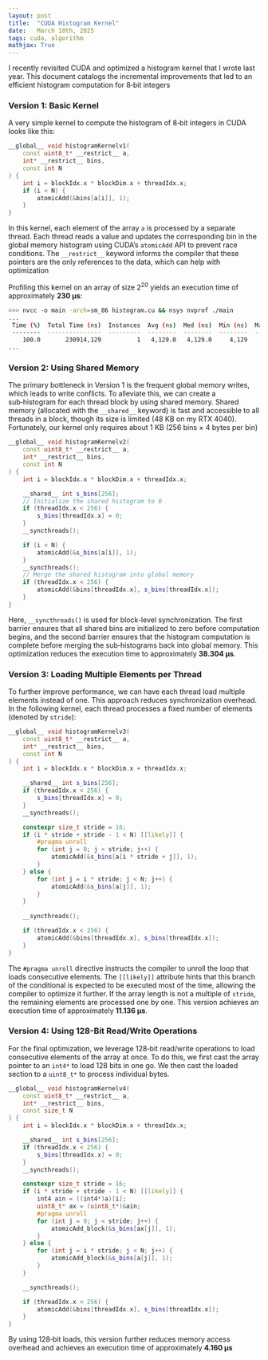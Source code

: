 ```yaml
---
layout: post
title:  "CUDA Histogram Kernel"
date:   March 18th, 2025
tags: cuda, algorithm
mathjax: True
---
```


I recently revisited CUDA and optimized a histogram kernel that I wrote last year. This document catalogs the incremental improvements that led to an efficient histogram computation for 8‑bit integers

### Version 1: Basic Kernel

A very simple kernel to compute the histogram of 8‑bit integers in CUDA looks like this:

```cpp
__global__ void histogramKernelv1(
    const uint8_t* __restrict__ a,
    int* __restrict__ bins,
    const int N
) {
    int i = blockIdx.x * blockDim.x + threadIdx.x;
    if (i < N) {
        atomicAdd(&bins[a[i]], 1);
    }
}
```

In this kernel, each element of the array `a` is processed by a separate thread. Each thread reads a value and updates the corresponding bin in the global memory histogram using CUDA’s `atomicAdd` API to prevent race conditions. The `__restrict__` keyword informs the compiler that these pointers are the only references to the data, which can help with optimization

Profiling this kernel on an array of size $2^{20}$ yields an execution time of approximately **230 µs**:

```bash
>>> nvcc -o main -arch=sm_86 histogram.cu && nsys nvprof ./main
...
 Time (%)  Total Time (ns)  Instances  Avg (ns)  Med (ns)  Min (ns)  Max (ns)
 --------  ---------------  ---------  --------  --------  --------  --------
    100.0       230914,129          1   4,129.0   4,129.0     4,129     4,129 
...
```

### Version 2: Using Shared Memory

The primary bottleneck in Version 1 is the frequent global memory writes, which leads to write conflicts. To alleviate this, we can create a sub‑histogram for each thread block by using shared memory. Shared memory (allocated with the `__shared__` keyword) is fast and accessible to all threads in a block, though its size is limited (48 KB on my RTX 4040). Fortunately, our kernel only requires about 1 KB (256 bins × 4 bytes per bin)

```cpp
__global__ void histogramKernelv2(
    const uint8_t* __restrict__ a,
    int* __restrict__ bins,
    const int N
) {
    int i = blockIdx.x * blockDim.x + threadIdx.x;

    __shared__ int s_bins[256];
    // Initialize the shared histogram to 0
    if (threadIdx.x < 256) {
        s_bins[threadIdx.x] = 0;
    }
    __syncthreads();

    if (i < N) {
        atomicAdd(&s_bins[a[i]], 1);
    }
    __syncthreads();
    // Merge the shared histogram into global memory
    if (threadIdx.x < 256) {
        atomicAdd(&bins[threadIdx.x], s_bins[threadIdx.x]);
    }
}
```

Here, `__syncthreads()` is used for block-level synchronization. The first barrier ensures that all shared bins are initialized to zero before computation begins, and the second barrier ensures that the histogram computation is complete before merging the sub‑histograms back into global memory. This optimization reduces the execution time to approximately **38.304 µs**.

### Version 3: Loading Multiple Elements per Thread

To further improve performance, we can have each thread load multiple elements instead of one. This approach reduces synchronization overhead. In the following kernel, each thread processes a fixed number of elements (denoted by `stride`):

```cpp
__global__ void histogramKernelv3(
    const uint8_t* __restrict__ a,
    int* __restrict__ bins,
    const int N
) {
    int i = blockIdx.x * blockDim.x + threadIdx.x;

    __shared__ int s_bins[256];
    if (threadIdx.x < 256) {
        s_bins[threadIdx.x] = 0;
    }
    __syncthreads();

    constexpr size_t stride = 16;
    if (i * stride + stride - 1 < N) [[likely]] {
        #pragma unroll
        for (int j = 0; j < stride; j++) {
            atomicAdd(&s_bins[a[i * stride + j]], 1);
        }
    } else {
        for (int j = i * stride; j < N; j++) {
            atomicAdd(&s_bins[a[j]], 1);
        }
    }
    
    __syncthreads();

    if (threadIdx.x < 256) {
        atomicAdd(&bins[threadIdx.x], s_bins[threadIdx.x]);
    }
}
```

The `#pragma unroll` directive instructs the compiler to unroll the loop that loads consecutive elements. The `[[likely]]` attribute hints that this branch of the conditional is expected to be executed most of the time, allowing the compiler to optimize it further. If the array length is not a multiple of `stride`, the remaining elements are processed one by one. This version achieves an execution time of approximately **11.136 µs**.

### Version 4: Using 128-Bit Read/Write Operations

For the final optimization, we leverage 128‑bit read/write operations to load consecutive elements of the array at once. To do this, we first cast the array pointer to an `int4*` to load 128 bits in one go. We then cast the loaded section to a `uint8_t*` to process individual bytes.

```cpp
__global__ void histogramKernelv4(
    const uint8_t* __restrict__ a,
    int* __restrict__ bins,
    const size_t N
) {
    int i = blockIdx.x * blockDim.x + threadIdx.x;

    __shared__ int s_bins[256];
    if (threadIdx.x < 256) {
        s_bins[threadIdx.x] = 0;
    }
    __syncthreads();

    constexpr size_t stride = 16;
    if (i * stride + stride - 1 < N) [[likely]] {
        int4 ain = ((int4*)a)[i];
        uint8_t* ax = (uint8_t*)&ain;
        #pragma unroll
        for (int j = 0; j < stride; j++) {
            atomicAdd_block(&s_bins[ax[j]], 1);
        }
    } else {
        for (int j = i * stride; j < N; j++) {
            atomicAdd_block(&s_bins[a[j]], 1);
        }
    }

    __syncthreads();

    if (threadIdx.x < 256) {
        atomicAdd(&bins[threadIdx.x], s_bins[threadIdx.x]);
    }
}
```

By using 128‑bit loads, this version further reduces memory access overhead and achieves an execution time of approximately **4.160 µs**